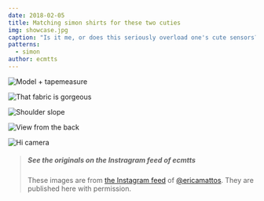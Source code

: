 ```yaml
---
date: 2018-02-05
title: Matching simon shirts for these two cuties
img: showcase.jpg
caption: "Is it me, or does this seriously overload one's cute sensors?"
patterns:
  - simon
author: ecmtts
---
```


![Model + tapemeasure](/img/showcase/matching-simon/view2.jpg)

![That fabric is gorgeous](img/showcase/matching-simon/view3.jpg)

![Shoulder slope](/img/showcase/matching-simon/view4.jpg)

![View from the back](/img/showcase/matching-simon/view5.jpg)

![Hi camera](/img/showcase/matching-simon/view6.jpg)

> ##### See the originals on the Instragram feed of ecmtts
> 
> These images are from [the Instagram feed](https://www.instagram.com/ecmtts/) of [@ericamattos](/users/ericamattos). They are published here with permission.